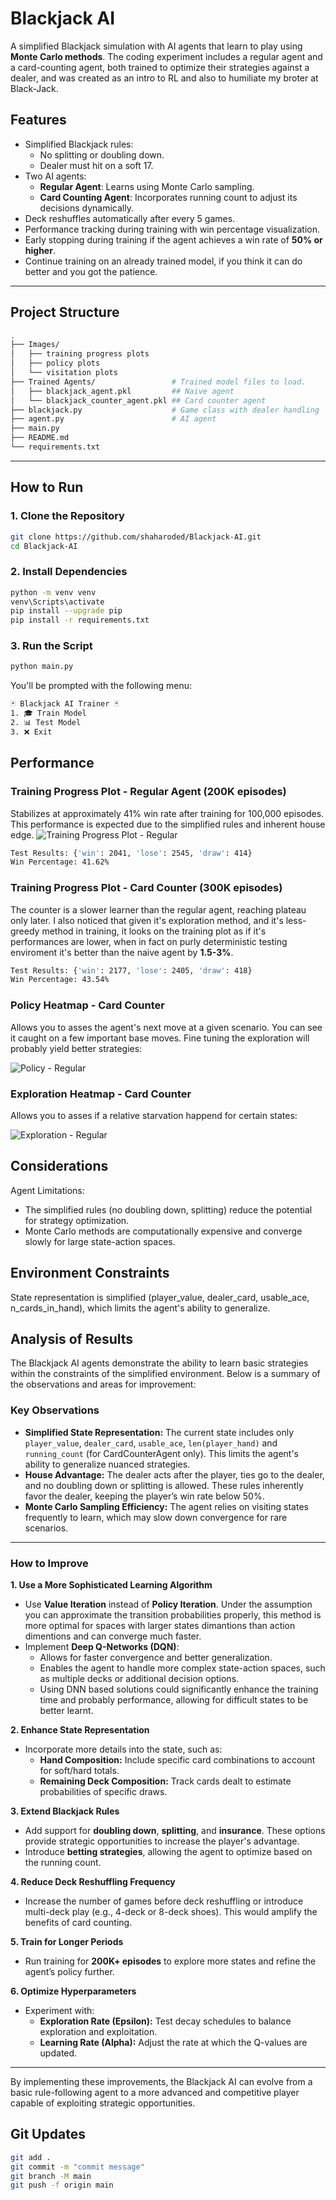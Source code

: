 # Blackjack AI

A simplified Blackjack simulation with AI agents that learn to play using **Monte Carlo methods**. The coding experiment includes a regular agent and a card-counting agent, both trained to optimize their strategies against a dealer, and was created as an intro to RL and also to humiliate my broter at Black-Jack.

## Features
- Simplified Blackjack rules:
  - No splitting or doubling down.
  - Dealer must hit on a soft 17.
- Two AI agents:
  - **Regular Agent**: Learns using Monte Carlo sampling.
  - **Card Counting Agent**: Incorporates running count to adjust its decisions dynamically.
- Deck reshuffles automatically after every 5 games.
- Performance tracking during training with win percentage visualization.
- Early stopping during training if the agent achieves a win rate of **50% or higher**.
- Continue training on an already trained model, if you think it can do better and you got the patience.

---

## Project Structure

```bash
.
├── Images/
│   ├── training progress plots 
│   ├── policy plots
│   └── visitation plots
├── Trained Agents/                 # Trained model files to load.
│   ├── blackjack_agent.pkl         ## Naive agent
│   └── blackjack_counter_agent.pkl ## Card counter agent
├── blackjack.py                    # Game class with dealer handling
├── agent.py                        # AI agent
├── main.py
├── README.md
└── requirements.txt
```
---

## How to Run

### **1. Clone the Repository**
```bash
git clone https://github.com/shaharoded/Blackjack-AI.git
cd Blackjack-AI
```

### **2. Install Dependencies**

```bash
python -m venv venv
venv\Scripts\activate
pip install --upgrade pip
pip install -r requirements.txt
```

### **3. Run the Script**

```bash
python main.py
```

You'll be prompted with the following menu:

```bash
🃏 Blackjack AI Trainer 🃏
1. 🎓 Train Model
2. 📊 Test Model
3. ❌ Exit
```

## Performance
### **Training Progress Plot - Regular Agent (200K episodes)**
Stabilizes at approximately 41% win rate after training for 100,000 episodes. This performance is expected due to the simplified rules and inherent house edge.
![Training Progress Plot - Regular](Images/regular_agent.png)

```bash
Test Results: {'win': 2041, 'lose': 2545, 'draw': 414}
Win Percentage: 41.62%
```

### **Training Progress Plot - Card Counter (300K episodes)**
The counter is a slower learner than the regular agent, reaching plateau only later. I also noticed that given it's exploration method, and it's less-greedy method in training, it looks on the training plot as if it's performances are lower, when in fact on purly deterministic testing enviroment it's better than the naive agent by **1.5-3%**. 

```bash
Test Results: {'win': 2177, 'lose': 2405, 'draw': 418}
Win Percentage: 43.54%
```
### **Policy Heatmap - Card Counter**

Allows you to asses the agent's next move at a given scenario. You can see it caught on a few important base moves. Fine tuning the exploration will probably yield better strategies:

![Policy - Regular](Images/policy_counter.png)


### **Exploration Heatmap - Card Counter**

Allows you to asses if a relative starvation happend for certain states:

![Exploration - Regular](Images/states_visitation.png)


## Considerations
Agent Limitations:

 - The simplified rules (no doubling down, splitting) reduce the potential for strategy optimization.
 - Monte Carlo methods are computationally expensive and converge slowly for large state-action spaces.

## Environment Constraints

State representation is simplified (player_value, dealer_card, usable_ace, n_cards_in_hand), which limits the agent's ability to generalize.

## Analysis of Results

The Blackjack AI agents demonstrate the ability to learn basic strategies within the constraints of the simplified environment. Below is a summary of the observations and areas for improvement:

### **Key Observations**
- **Simplified State Representation:** The current state includes only `player_value`, `dealer_card`, `usable_ace`, `len(player_hand)` and `running_count` (for CardCounterAgent only). This limits the agent's ability to generalize nuanced strategies.
- **House Advantage:** The dealer acts after the player, ties go to the dealer, and no doubling down or splitting is allowed. These rules inherently favor the dealer, keeping the player’s win rate below 50%.
- **Monte Carlo Sampling Efficiency:** The agent relies on visiting states frequently to learn, which may slow down convergence for rare scenarios.

---

### **How to Improve**

**1. Use a More Sophisticated Learning Algorithm**

- Use **Value Iteration** instead of **Policy Iteration**. Under the assumption you can approximate the transition probabilities properly, this method is more optimal for spaces with larger states dimantions than action dimentions and can converge much faster.
- Implement **Deep Q-Networks (DQN)**:
  - Allows for faster convergence and better generalization.
  - Enables the agent to handle more complex state-action spaces, such as multiple decks or additional decision options.
  - Using DNN based solutions could significantly enhance the training time and probably performance, allowing for difficult states to be better learnt.

**2. Enhance State Representation**

- Incorporate more details into the state, such as:
  - **Hand Composition:** Include specific card combinations to account for soft/hard totals.
  - **Remaining Deck Composition:** Track cards dealt to estimate probabilities of specific draws.

**3. Extend Blackjack Rules**
- Add support for **doubling down**, **splitting**, and **insurance**. These options provide strategic opportunities to increase the player's advantage.
- Introduce **betting strategies**, allowing the agent to optimize based on the running count.

**4. Reduce Deck Reshuffling Frequency**
- Increase the number of games before deck reshuffling or introduce multi-deck play (e.g., 4-deck or 8-deck shoes). This would amplify the benefits of card counting.

**5. Train for Longer Periods**
- Run training for **200K+ episodes** to explore more states and refine the agent’s policy further.

**6. Optimize Hyperparameters**
- Experiment with:
  - **Exploration Rate (Epsilon):** Test decay schedules to balance exploration and exploitation.
  - **Learning Rate (Alpha):** Adjust the rate at which the Q-values are updated.

---

By implementing these improvements, the Blackjack AI can evolve from a basic rule-following agent to a more advanced and competitive player capable of exploiting strategic opportunities.

## Git Updates

```bash
git add .
git commit -m "commit message"
git branch -M main
git push -f origin main
```